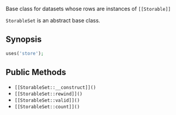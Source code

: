 Base class for datasets whose rows are instances of `[[Storable]]`

`StorableSet` is an abstract base class.

## Synopsis

```php
uses('store');
```

## Public Methods

* `[[StorableSet::__construct]]()`
* `[[StorableSet::rewind]]()`
* `[[StorableSet::valid]]()`
* `[[StorableSet::count]]()`

